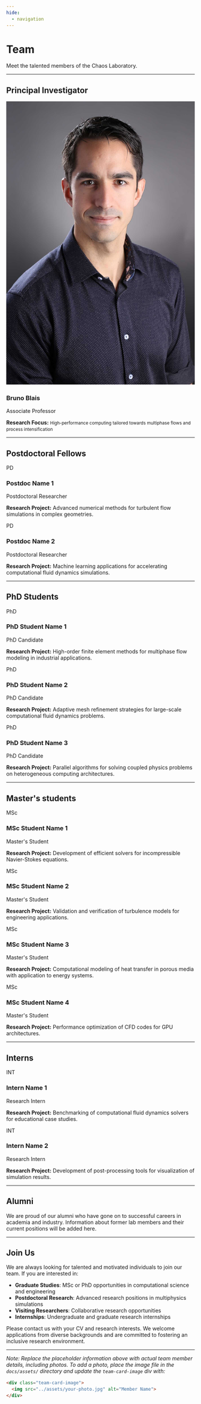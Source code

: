 ```yaml
---
hide:
  - navigation
---
```


# Team

Meet the talented members of the Chaos Laboratory.

---

<div class="team-section">

<h2><strong>Principal Investigator</strong></h2>

</div>

<div class="team-grid" markdown>

<div class="team-card" markdown>
<div class="team-card-image">
  <img src="../assets/pictures/bruno.jpg" alt="Bruno Blais" class="team-photo">
</div>
<div class="team-card-content" markdown>
<h3 class="team-card-name">Bruno Blais</h3>
<p class="team-card-position">Associate Professor</p>
<p class="team-card-research">
<strong>Research Focus:</strong>
<small>High-performance computing tailored towards multiphase flows and process intensification</small></p>
</div>
</div>

</div>

---

<div class="team-section">

<h2><strong>Postdoctoral Fellows</strong></h2>

</div>

<div class="team-grid" markdown>

<div class="team-card" markdown>
<div class="team-card-image">
<div class="placeholder">PD</div>
</div>
<div class="team-card-content" markdown>
<h3 class="team-card-name">Postdoc Name 1</h3>
<p class="team-card-position">Postdoctoral Researcher</p>
<p class="team-card-research">
<strong>Research Project:</strong>
Advanced numerical methods for turbulent flow simulations in complex geometries.
</p>
</div>
</div>

<div class="team-card" markdown>
<div class="team-card-image">
<div class="placeholder">PD</div>
</div>
<div class="team-card-content" markdown>
<h3 class="team-card-name">Postdoc Name 2</h3>
<p class="team-card-position">Postdoctoral Researcher</p>
<p class="team-card-research">
<strong>Research Project:</strong>
Machine learning applications for accelerating computational fluid dynamics simulations.
</p>
</div>
</div>

</div>

---

<div class="team-section">

<h2><strong>PhD Students</strong></h2>

</div>

<div class="team-grid" markdown>

<div class="team-card" markdown>
<div class="team-card-image">
<div class="placeholder">PhD</div>
</div>
<div class="team-card-content" markdown>
<h3 class="team-card-name">PhD Student Name 1</h3>
<p class="team-card-position">PhD Candidate</p>
<p class="team-card-research">
<strong>Research Project:</strong>
High-order finite element methods for multiphase flow modeling in industrial applications.
</p>
</div>
</div>

<div class="team-card" markdown>
<div class="team-card-image">
<div class="placeholder">PhD</div>
</div>
<div class="team-card-content" markdown>
<h3 class="team-card-name">PhD Student Name 2</h3>
<p class="team-card-position">PhD Candidate</p>
<p class="team-card-research">
<strong>Research Project:</strong>
Adaptive mesh refinement strategies for large-scale computational fluid dynamics problems.
</p>
</div>
</div>

<div class="team-card" markdown>
<div class="team-card-image">
<div class="placeholder">PhD</div>
</div>
<div class="team-card-content" markdown>
<h3 class="team-card-name">PhD Student Name 3</h3>
<p class="team-card-position">PhD Candidate</p>
<p class="team-card-research">
<strong>Research Project:</strong>
Parallel algorithms for solving coupled physics problems on heterogeneous computing architectures.
</p>
</div>
</div>

</div>

---

<div class="team-section">

<h2><strong>Master's students</strong></h2>

</div>

<div class="team-grid" markdown>

<div class="team-card" markdown>
<div class="team-card-image">
<div class="placeholder">MSc</div>
</div>
<div class="team-card-content" markdown>
<h3 class="team-card-name">MSc Student Name 1</h3>
<p class="team-card-position">Master's Student</p>
<p class="team-card-research">
<strong>Research Project:</strong>
Development of efficient solvers for incompressible Navier-Stokes equations.
</p>
</div>
</div>

<div class="team-card" markdown>
<div class="team-card-image">
<div class="placeholder">MSc</div>
</div>
<div class="team-card-content" markdown>
<h3 class="team-card-name">MSc Student Name 2</h3>
<p class="team-card-position">Master's Student</p>
<p class="team-card-research">
<strong>Research Project:</strong>
Validation and verification of turbulence models for engineering applications.
</p>
</div>
</div>

<div class="team-card" markdown>
<div class="team-card-image">
<div class="placeholder">MSc</div>
</div>
<div class="team-card-content" markdown>
<h3 class="team-card-name">MSc Student Name 3</h3>
<p class="team-card-position">Master's Student</p>
<p class="team-card-research">
<strong>Research Project:</strong>
Computational modeling of heat transfer in porous media with application to energy systems.
</p>
</div>
</div>

<div class="team-card" markdown>
<div class="team-card-image">
<div class="placeholder">MSc</div>
</div>
<div class="team-card-content" markdown>
<h3 class="team-card-name">MSc Student Name 4</h3>
<p class="team-card-position">Master's Student</p>
<p class="team-card-research">
<strong>Research Project:</strong>
Performance optimization of CFD codes for GPU architectures.
</p>
</div>
</div>

</div>

---

<div class="team-section">

## Interns

</div>

<div class="team-grid" markdown>

<div class="team-card" markdown>
<div class="team-card-image">
<div class="placeholder">INT</div>
</div>
<div class="team-card-content" markdown>
<h3 class="team-card-name">Intern Name 1</h3>
<p class="team-card-position">Research Intern</p>
<p class="team-card-research">
<strong>Research Project:</strong>
Benchmarking of computational fluid dynamics solvers for educational case studies.
</p>
</div>
</div>

<div class="team-card" markdown>
<div class="team-card-image">
<div class="placeholder">INT</div>
</div>
<div class="team-card-content" markdown>
<h3 class="team-card-name">Intern Name 2</h3>
<p class="team-card-position">Research Intern</p>
<p class="team-card-research">
<strong>Research Project:</strong>
Development of post-processing tools for visualization of simulation results.
</p>
</div>
</div>

</div>

---

<div class="team-section">

## Alumni

</div>

We are proud of our alumni who have gone on to successful careers in academia and industry. Information about former lab members and their current positions will be added here.

---

<div class="team-section">

## Join Us

</div>

We are always looking for talented and motivated individuals to join our team. If you are interested in:

- **Graduate Studies**: MSc or PhD opportunities in computational science and engineering
- **Postdoctoral Research**: Advanced research positions in multiphysics simulations
- **Visiting Researchers**: Collaborative research opportunities
- **Internships**: Undergraduate and graduate research internships

Please contact us with your CV and research interests. We welcome applications from diverse backgrounds and are committed to fostering an inclusive research environment.

---

*Note: Replace the placeholder information above with actual team member details, including photos. To add a photo, place the image file in the `docs/assets/` directory and update the `team-card-image` div with:*

```html
<div class="team-card-image">
  <img src="../assets/your-photo.jpg" alt="Member Name">
</div>
```
